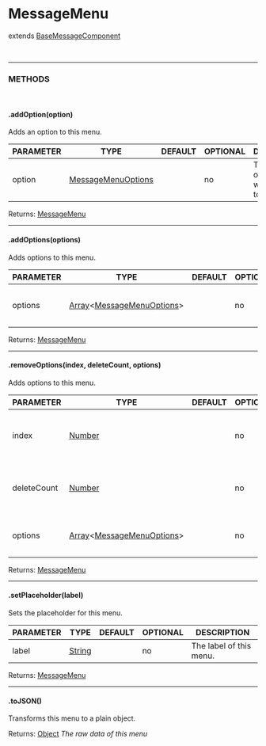 # MessageMenu
extends [BaseMessageComponent]()

<br>
<hr>

### METHODS

<br>

#### .addOption(option)
Adds an option to this menu.

| PARAMETER      | TYPE                                                                                      | DEFAULT | OPTIONAL  | DESCRIPTION                                        |
| -------------- | ----------------------------------------------------------------------------------------- | ------- | --------- | -------------------------------------------------- |
| option         | [MessageMenuOptions](/docs/stable/typedef/messagemenuoptions)      |         | no        | The new option that will be added to this menu.                         |

Returns: [MessageMenu](#messagemenu)

<hr>


#### .addOptions(options)
Adds options to this menu.

| PARAMETER      | TYPE                                                                                      | DEFAULT | OPTIONAL  | DESCRIPTION                                        |
| -------------- | ----------------------------------------------------------------------------------------- | ------- | --------- | -------------------------------------------------- |
| options         | [Array](https://developer.mozilla.org/en-US/docs/Web/JavaScript/Reference/Global_Objects/Array)<[MessageMenuOptions](/docs/stable/typedef/messagemenuoptions)>      |         | no        | New options that will be added to this menu.                         |

Returns: [MessageMenu](#messagemenu)

<hr>


#### .removeOptions(index, deleteCount, options)
Adds options to this menu.

| PARAMETER      | TYPE                                                                                      | DEFAULT | OPTIONAL  | DESCRIPTION                                        |
| -------------- | ----------------------------------------------------------------------------------------- | ------- | --------- | -------------------------------------------------- |
| index         | [Number](https://developer.mozilla.org/en-US/docs/Web/JavaScript/Reference/Global_Objects/Number)      |         | no        | The index of the options that will be removed from this menu.                         |
| deleteCount         | [Number](https://developer.mozilla.org/en-US/docs/Web/JavaScript/Reference/Global_Objects/Number)      |         | no        |           The count of the options that will be removed from this menu.              |
| options         | [Array](https://developer.mozilla.org/en-US/docs/Web/JavaScript/Reference/Global_Objects/Array)<[MessageMenuOptions](/docs/stable/typedef/messagemenuoptions)>      |         | no        |  Options that will be removed from this menu.                         |

Returns: [MessageMenu](#messagemenu)

<hr>


#### .setPlaceholder(label)
Sets the placeholder for this menu.

| PARAMETER      | TYPE                                                                                      | DEFAULT | OPTIONAL  | DESCRIPTION                                        |
| -------------- | ----------------------------------------------------------------------------------------- | ------- | --------- | -------------------------------------------------- |
| label         | [String](https://developer.mozilla.org/en-US/docs/Web/JavaScript/Reference/Global_Objects/String)      |         | no        | The label of this menu.                         |

Returns: [MessageMenu](#messagemenu)

<hr>


#### .toJSON()
Transforms this menu to a plain object.

Returns: [Object](https://developer.mozilla.org/en-US/docs/Web/JavaScript/Reference/Global_Objects/Object)
*The raw data of this menu*